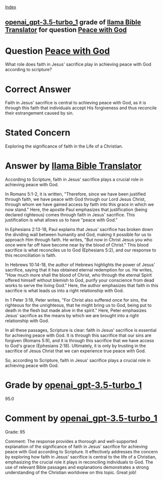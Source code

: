 
[Index](../../../../index.md)
## [openai_gpt-3.5-turbo_1](../../../grading_models/openai_gpt-3.5-turbo_1.md) grade of [llama Bible Translator](../../../answering_models/llama_Bible_Translator.md) for question [Peace with God](../../../questions/Peace_with_God.md)

# Question [Peace with God](../../../questions/Peace_with_God.md)
What role does faith in Jesus' sacrifice play in achieving peace with God according to scripture?

# Correct Answer
Faith in Jesus' sacrifice is central to achieving peace with God, as it is through this faith that individuals accept His forgiveness and thus reconcile their estrangement caused by sin.

# Stated Concern
Exploring the significance of faith in the Life of a Christian.

# Answer by [llama Bible Translator](../../../answering_models/llama_Bible_Translator.md)
According to Scripture, faith in Jesus' sacrifice plays a crucial role in achieving peace with God.

In Romans 5:1-2, it is written, "Therefore, since we have been justified through faith, we have peace with God through our Lord Jesus Christ, through whom we have gained access by faith into this grace in which we now stand." Here, the apostle Paul emphasizes that justification (being declared righteous) comes through faith in Jesus' sacrifice. This justification is what allows us to have "peace with God."

In Ephesians 2:13-18, Paul explains that Jesus' sacrifice has broken down the dividing wall between humanity and God, making it possible for us to approach Him through faith. He writes, "But now in Christ Jesus you who once were far off have become near by the blood of Christ." This blood sacrifice is what reconciles us to God (Ephesians 5:2), and our response to this reconciliation is faith.

In Hebrews 10:14-18, the author of Hebrews highlights the power of Jesus' sacrifice, saying that it has obtained eternal redemption for us. He writes, "How much more shall the blood of Christ, who through the eternal Spirit offered himself without blemish to God, purify your conscience from dead works to serve the living God." Here, the author emphasizes that faith in this sacrifice is what leads us into a right relationship with God.

In 1 Peter 3:18, Peter writes, "For Christ also suffered once for sins, the righteous for the unrighteous, that he might bring us to God, being put to death in the flesh but made alive in the spirit." Here, Peter emphasizes Jesus' sacrifice as the means by which we are brought into a right relationship with God.

In all these passages, Scripture is clear: faith in Jesus' sacrifice is essential for achieving peace with God. It is through this sacrifice that our sins are forgiven (Romans 5:9), and it is through this sacrifice that we have access to God's grace (Ephesians 2:18). Ultimately, it is only by trusting in the sacrifice of Jesus Christ that we can experience true peace with God.

So, according to Scripture, faith in Jesus' sacrifice plays a crucial role in achieving peace with God.

# Grade by [openai_gpt-3.5-turbo_1](../../../grading_models/openai_gpt-3.5-turbo_1.md)
95.0

# Comment by [openai_gpt-3.5-turbo_1](../../../grading_models/openai_gpt-3.5-turbo_1.md)
Grade: 95

Comment: The response provides a thorough and well-supported explanation of the significance of faith in Jesus' sacrifice for achieving peace with God according to Scripture. It effectively addresses the concern by exploring how faith in Jesus' sacrifice is central to the life of a Christian, emphasizing the crucial role it plays in reconciling individuals to God. The use of relevant Bible passages and explanations demonstrates a strong understanding of the Christian worldview on this topic. Great job!
